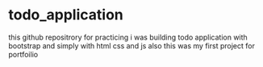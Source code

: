 # todo_application

this github repositrory for practicing i was building todo application with bootstrap and simply with html css and js also this was my first project for portfoilio
